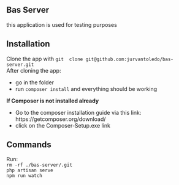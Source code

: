## Bas Server
<p>this application is used for testing purposes</p>

## Installation
Clone the app with `git  clone git@github.com:jurvantoledo/bas-server.git`<br />
After cloning the app:
- go in the folder
- run `composer install` and everything should be working

<b>If Composer is not installed already</b>
<ul>
  <li>Go to the composer installation guide via this link: https://getcomposer.org/download/</li>
  <li>click on the Composer-Setup.exe link</li>
</ul>



## Commands
Run:<br />
`rm -rf ./bas-server/.git`<br />
`php artisan serve`<br />
`npm run watch`<br />
